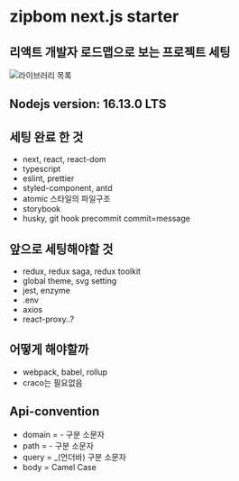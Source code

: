 # zipbom next.js starter

  ## 리액트 개발자 로드맵으로 보는 프로젝트 세팅
  ![라이브러리 목록](https://user-images.githubusercontent.com/50619560/139401702-55d090a8-33bd-4269-a639-7370a4c7a01c.png)

  ## Nodejs version: 16.13.0 LTS
  ## 세팅 완료 한 것
  - next, react, react-dom
  - typescript
  - eslint, prettier
  - styled-component, antd
  - atomic 스타일의 파일구조
  - storybook
  - husky, git hook precommit commit=message

  ## 앞으로 세팅해야할 것
  - redux, redux saga, redux toolkit
  - global theme, svg setting
  - jest, enzyme
  - .env
  - axios
  - react-proxy..?

 ## 어떻게 해야할까
  - webpack, babel, rollup
  - craco는 필요없음

 ## Api-convention
  - domain = - 구분 소문자
  - path = - 구분 소문자
  - query = _(언더바) 구분 소문자 
  - body = Camel Case
